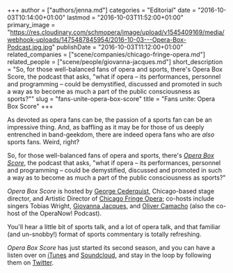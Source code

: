 +++
author = ["authors/jenna.md"]
categories = "Editorial"
date = "2016-10-03T10:14:00+01:00"
lastmod = "2016-10-03T11:52:00+01:00"
primary_image = "https://res.cloudinary.com/schmopera/image/upload/v1545409169/media/webhook-uploads/1475487845954/2016-10-03---Opera-Box-Podcast.jpg.jpg"
publishDate = "2016-10-03T11:12:00+01:00"
related_companies = ["scene/companies/chicago-fringe-opera.md"]
related_people = ["scene/people/giovanna-jacques.md"]
short_description = "So, for those well-balanced fans of opera and sports, there&#039;s Opera Box Score, the podcast that asks, &quot;what if opera – its performances, personnel and programming – could be demystified, discussed and promoted in such a way as to become as much a part of the public consciousness as sports?&quot;"
slug = "fans-unite-opera-box-score"
title = "Fans unite: Opera Box Score"
+++

As devoted as opera fans can be, the passion of a sports fan can be an impressive thing. And, as baffling as it may be for those of us deeply entrenched in band-geekdom, there are indeed opera fans who are *also* sports fans. Weird, right?

So, for those well-balanced fans of opera and sports, there's [*Opera Box Score*](http://www.operaboxscore.com/the-pitch/), the podcast that asks, "what if opera – its performances, personnel and programming – could be demystified, discussed and promoted in such a way as to become as much a part of the public consciousness as sports?"

*Opera Box Score* is hosted by [George Cederquist](http://www.gjcederquist.com/), Chicago-based stage director, and Artistic Director of [Chicago Fringe Opera](/scene/companies/chicago-fringe-opera/); co-hosts include singers Tobias Wright, [Giovanna Jacques](/scene/people/giovanna-jacques/), and [Oliver Camacho](https://twitter.com/theoperacompany) (also the co-host of the OperaNow! Podcast).

You'll hear a little bit of sports talk, and a lot of opera talk, and that familiar (and un-snobby!) format of sports commentary is totally refreshing. 

*Opera Box Score* has just started its second season, and you can have a listen over on [iTunes](https://itunes.apple.com/us/podcast/opera-box-score/id1068542093) and [Soundcloud](https://soundcloud.com/user-231280174), and stay in the loop by following them on [Twitter](https://twitter.com/operaboxscore).
